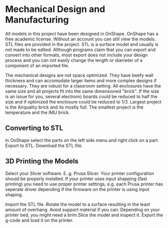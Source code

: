 # Mechanical Design and Manufacturing

All models in this project have been designed in OnShape. OnShape has a free academic license. Without an account you can still view the models. STL files are provided in the project. STL is a surface model and usually is not made to be edited. Although programs claim that you can export and convert into other formats, most export does not include your design process and you can not easily change the length or diameter of a component of an imported file.

The mechanical designs are not space optimized. They have beefy wall thickness and can accomodate larger items and more complex designs if necessary. They are robust for a classroom setting. All enclosures have the same size and all projects fit into the same dimensioned "brick". If the size is an issue for you, several electronic boards could be reduced to half the size and if optimized the enclosure could be reduced to 1/3. Largest project is the Airquality brick and its mostly full. The smallest project is the temperature and the IMU brick.

## Converting to STL
In OnShape select the parts on the left side menu and right click on a part. Export to STL. Download the STL file.

## 3D Printing the Models
Select your Slicer software. E..g. Prusa Slicer. Your printer configuration should be properly installed. If your printer uses input shapping (fast printing) you need to use proper printer settings, e.g. each Prusa printer has seperate driver depending if the firmware on the printer is using input shaping.

Import the STL file. Rotate the model to a surface resulting in the least amount of overhang. Avoid support material if you can. Depending on your printer bed, you might need a brim.Slice the model and inspect it. Export the g-code and load it on the printer.
